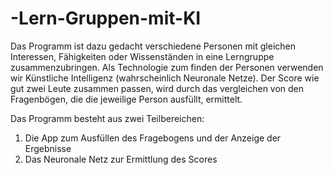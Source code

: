# -Lern-Gruppen-mit-KI

Das Programm ist dazu gedacht verschiedene Personen mit gleichen Interessen, Fähigkeiten oder Wissenständen in eine Lerngruppe zusammenzubringen. 
Als Technologie zum finden der Personen verwenden wir Künstliche Intelligenz (wahrscheinlich Neuronale Netze). 
Der Score wie gut zwei Leute zusammen passen, wird durch das vergleichen von den Fragenbögen, die die jeweilige Person ausfüllt, ermittelt.

Das Programm besteht aus zwei Teilbereichen: 
1. Die App zum Ausfüllen des Fragebogens und der Anzeige der Ergebnisse
2. Das Neuronale Netz zur Ermittlung des Scores
